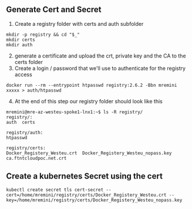 ## Generate Cert and Secret

1. Create a registry folder with certs and auth subfolder

```
mkdir -p registry && cd "$_"
mkdir certs
mkdir auth
```

2. generate a certificate and upload the crt, private key and the CA to the certs folder
3. Create a login / password that we'll use to authenticate for the registry access 

```
docker run --rm --entrypoint htpasswd registry:2.6.2 -Bbn mremini xxxxx > auth/htpasswd
```

4. At the end of this step our registry folder should look like this

```
mremini@mre-az-westeu-spoke1-lnx1:~$ ls -R registry/
registry/:
auth  certs

registry/auth:
htpasswd

registry/certs:
Docker_Registery_Westeu.crt  Docker_Registery_Westeu_nopass.key  ca.ftntcloudpoc.net.crt

```


## Create a kubernetes Secret using the cert

```
kubectl create secret tls cert-secret --cert=/home/mremini/registry/certs/Docker_Registery_Westeu.crt --key=/home/mremini/registry/certs/Docker_Registery_Westeu_nopass.key

```